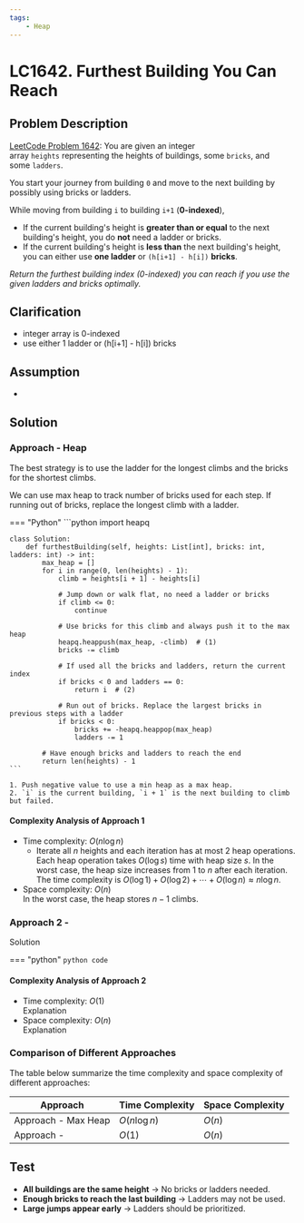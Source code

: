 ```yaml
---
tags:
    - Heap
---
```


# LC1642. Furthest Building You Can Reach

## Problem Description

[LeetCode Problem 1642](https://leetcode.com/problems/furthest-building-you-can-reach/description/):
You are given an integer array `heights` representing the heights of buildings, some
`bricks`, and some `ladders`.

You start your journey from building `0` and move to the next building by possibly using
bricks or ladders.

While moving from building `i` to building `i+1` (**0-indexed**),

- If the current building's height is **greater than or equal** to the next building's
height, you do **not** need a ladder or bricks.
- If the current building's height is **less than** the next building's height, you can
either use **one ladder** or `(h[i+1] - h[i])` **bricks**.

_Return the furthest building index (0-indexed) you can reach if you use the given
ladders and bricks optimally._

## Clarification

- integer array is 0-indexed
- use either 1 ladder or (h[i+1] - h[i]) bricks

## Assumption

-

## Solution

### Approach - Heap

The best strategy is to use the ladder for the longest climbs and the bricks for the
shortest climbs.

We can use max heap to track number of bricks used for each step. If running out of
bricks, replace the longest climb with a ladder.

=== "Python"
    ```python
    import heapq

    class Solution:
        def furthestBuilding(self, heights: List[int], bricks: int, ladders: int) -> int:
            max_heap = []
            for i in range(0, len(heights) - 1):
                climb = heights[i + 1] - heights[i]

                # Jump down or walk flat, no need a ladder or bricks
                if climb <= 0:
                    continue

                # Use bricks for this climb and always push it to the max heap
                heapq.heappush(max_heap, -climb)  # (1)
                bricks -= climb

                # If used all the bricks and ladders, return the current index
                if bricks < 0 and ladders == 0:
                    return i  # (2)

                # Run out of bricks. Replace the largest bricks in previous steps with a ladder
                if bricks < 0:
                    bricks += -heapq.heappop(max_heap)
                    ladders -= 1

            # Have enough bricks and ladders to reach the end
            return len(heights) - 1
    ```

    1. Push negative value to use a min heap as a max heap.
    2. `i` is the current building, `i + 1` is the next building to climb but failed.

#### Complexity Analysis of Approach 1

- Time complexity: $O(n \log n)$  
    - Iterate all $n$ heights and each iteration has at most 2 heap operations. Each
    heap operation takes $O(\log s)$ time with heap size $s$. In the worst case, the
    heap size increases from 1 to $n$ after each iteration. The time complexity is
    $O(\log 1) + O(\log 2) + \cdots + O(\log n) \approx n \log n$.
- Space complexity: $O(n)$  
    In the worst case, the heap stores $n - 1$ climbs.

### Approach 2 -

Solution

=== "python"
    ```python
    code
    ```

#### Complexity Analysis of Approach 2

- Time complexity: $O(1)$  
  Explanation
- Space complexity: $O(n)$  
  Explanation

### Comparison of Different Approaches

The table below summarize the time complexity and space complexity of different
approaches:

Approach    | Time Complexity   | Space Complexity |
------------| ---------------   | ---------------- |
Approach - Max Heap |  $O(n \log n)$           | $O(n)$ |
Approach -  |  $O(1)$           | $O(n)$  |

## Test

- **All buildings are the same height** → No bricks or ladders needed.
- **Enough bricks to reach the last building** → Ladders may not be used.
- **Large jumps appear early** → Ladders should be prioritized.